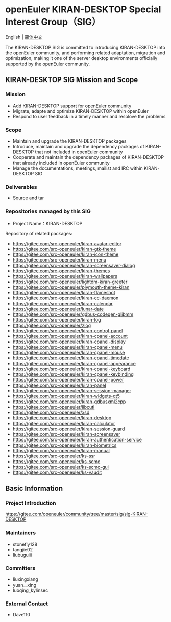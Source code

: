 
# openEuler KIRAN-DESKTOP Special Interest Group（SIG）
English | [简体中文](./sig-KIRAN-DESKTOP_cn.md)
 
  The KIRAN-DESKTOP SIG is committed to introducing KIRAN-DESKTOP into the openEuler community, and performing related adaptation, migration and optimization, making it one of the server desktop environments officially supported by the openEuler community.


## KIRAN-DESKTOP SIG Mission and Scope

### Mission

- Add KIRAN-DESKTOP support for openEuler community
- Migrate, adapte and optimize KIRAN-DESKTOP within openEuler
- Respond to user feedback in a timely manner and resolove the problems


### Scope

- Maintain and upgrade the KIRAN-DESKTOP packages
- Introduce, maintain and upgrade the dependency packages of KIRAN-DESKTOP that not included in openEuler community
- Cooperate and maintain the dependency packages of KIRAN-DESKTOP that already included in openEuler community
- Manage the documentations, meetings, mailist and IRC within KIRAN-DESKTOP SIG


###  Deliverables

- Source and tar


### Repositories managed by this SIG

- Project Name：KIRAN-DESKTOP

 Repository of related packages:

- https://gitee.com/src-openeuler/kiran-avatar-editor
- https://gitee.com/src-openeuler/kiran-gtk-theme
- https://gitee.com/src-openeuler/kiran-icon-theme
- https://gitee.com/src-openeuler/kiran-menu
- https://gitee.com/src-openeuler/kiran-screensaver-dialog
- https://gitee.com/src-openeuler/kiran-themes
- https://gitee.com/src-openeuler/kiran-wallpapers
- https://gitee.com/src-openeuler/lightdm-kiran-greeter
- https://gitee.com/src-openeuler/plymouth-theme-kiran
- https://gitee.com/src-openeuler/kiran-flameshot
- https://gitee.com/src-openeuler/kiran-cc-daemon
- https://gitee.com/src-openeuler/kiran-calendar
- https://gitee.com/src-openeuler/lunar-date
- https://gitee.com/src-openeuler/gdbus-codegen-glibmm
- https://gitee.com/src-openeuler/kiran-log
- https://gitee.com/src-openeuler/zlog
- https://gitee.com/src-openeuler/kiran-control-panel
- https://gitee.com/src-openeuler/kiran-cpanel-account
- https://gitee.com/src-openeuler/kiran-cpanel-display
- https://gitee.com/src-openeuler/kiran-cpanel-menu
- https://gitee.com/src-openeuler/kiran-cpanel-mouse
- https://gitee.com/src-openeuler/kiran-cpanel-timedate
- https://gitee.com/src-openeuler/kiran-cpanel-appearance
- https://gitee.com/src-openeuler/kiran-cpanel-keyboard
- https://gitee.com/src-openeuler/kiran-cpanel-keybinding
- https://gitee.com/src-openeuler/kiran-cpanel-power
- https://gitee.com/src-openeuler/kiran-panel
- https://gitee.com/src-openeuler/kiran-session-manager
- https://gitee.com/src-openeuler/kiran-widgets-qt5
- https://gitee.com/src-openeuler/kiran-qdbusxml2cpp
- https://gitee.com/src-openeuler/libcutl
- https://gitee.com/src-openeuler/xsd
- https://gitee.com/src-openeuler/kiran-desktop
- https://gitee.com/src-openeuler/kiran-calculator
- https://gitee.com/src-openeuler/kiran-session-guard
- https://gitee.com/src-openeuler/kiran-screensaver
- https://gitee.com/src-openeuler/kiran-authentication-service
- https://gitee.com/src-openeuler/kiran-biometrics
- https://gitee.com/src-openeuler/kiran-manual
- https://gitee.com/src-openeuler/ks-ssr
- https://gitee.com/src-openeuler/ks-scmc
- https://gitee.com/src-openeuler/ks-scmc-gui
- https://gitee.com/src-openeuler/ks-vaudit

## Basic Information

###  Project Introduction

 https://gitee.com/openeuler/community/tree/master/sig/sig-KIRAN-DESKTOP

### Maintainers
- stonefly128
- tangjie02
- liubuguiii

### Committers
- liuxingxiang
- yuan__xing
- luoqing_kylinsec

### External Contact
- Dave110
